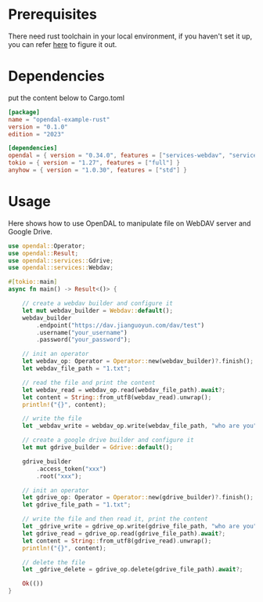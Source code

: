 # Prerequisites

There need rust toolchain in your local environment, if you haven't set it up, you can refer [here](https://www.rust-lang.org/tools/install) to figure it out.

# Dependencies

put the content below to Cargo.toml

```toml
[package]
name = "opendal-example-rust"
version = "0.1.0"
edition = "2023"

[dependencies]
opendal = { version = "0.34.0", features = ["services-webdav", "services-gdrive"] }
tokio = { version = "1.27", features = ["full"] }
anyhow = { version = "1.0.30", features = ["std"] }
```

# Usage

Here shows how to use OpenDAL to manipulate file on WebDAV server and Google Drive.

```rust
use opendal::Operator;
use opendal::Result;
use opendal::services::Gdrive;
use opendal::services::Webdav;

#[tokio::main]
async fn main() -> Result<()> {

    // create a webdav builder and configure it
    let mut webdav_builder = Webdav::default();
    webdav_builder
        .endpoint("https://dav.jianguoyun.com/dav/test")
        .username("your_username")
        .password("your_password");

    // init an operator
    let webdav_op: Operator = Operator::new(webdav_builder)?.finish();
    let webdav_file_path = "1.txt";

    // read the file and print the content
    let webdav_read = webdav_op.read(webdav_file_path).await?;
    let content = String::from_utf8(webdav_read).unwrap();
    println!("{}", content);

    // write the file
    let _webdav_write = webdav_op.write(webdav_file_path, "who are you").await?;

    // create a google drive builder and configure it
    let mut gdrive_builder = Gdrive::default();

    gdrive_builder
        .access_token("xxx")
        .root("xxx");

    // init an operator
    let gdrive_op: Operator = Operator::new(gdrive_builder)?.finish();
    let gdrive_file_path = "1.txt";

    // write the file and then read it, print the content
    let _gdrive_write = gdrive_op.write(gdrive_file_path, "who are you").await?;
    let gdrive_read = gdrive_op.read(gdrive_file_path).await?;
    let content = String::from_utf8(gdrive_read).unwrap();
    println!("{}", content);

    // delete the file
    let _gdrive_delete = gdrive_op.delete(gdrive_file_path).await?;

    Ok(())
}
```